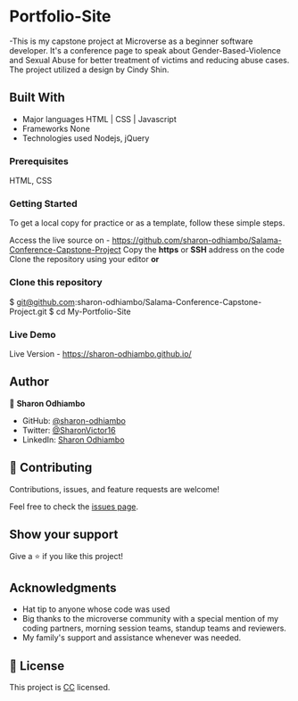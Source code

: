 

# Portfolio-Site
-This is my capstone project at Microverse as a beginner software developer. It's a conference page to speak about Gender-Based-Violence and Sexual Abuse for better treatment of victims and reducing abuse cases. The project utilized a design by Cindy Shin.

## Built With

- Major languages 
  HTML | CSS | Javascript
- Frameworks
  None
- Technologies used
  Nodejs, jQuery
  
 ### Prerequisites
HTML, CSS

### Getting Started
To get a local copy for practice or as a template, follow these simple steps.

Access the live source on - https://github.com/sharon-odhiambo/Salama-Conference-Capstone-Project
Copy the **https** or **SSH** address on the code
Clone the repository using your editor    **or**

### Clone this repository
$ git@github.com:sharon-odhiambo/Salama-Conference-Capstone-Project.git
$ cd My-Portfolio-Site


### Live Demo

Live Version - https://sharon-odhiambo.github.io/

## Author

👤 **Sharon Odhiambo**

- GitHub: [@sharon-odhiambo](https://github.com/sharon-odhiambo)
- Twitter: [@SharonVictor16](https://twitter.com/SharonVictor16)
- LinkedIn: [Sharon Odhiambo](https://www.linkedin.com/in/sharon-odhiambo-4333a0163/)

## 🤝 Contributing

Contributions, issues, and feature requests are welcome!

Feel free to check the [issues page](../../issues/).

## Show your support

Give a ⭐️ if you like this project!

## Acknowledgments

- Hat tip to anyone whose code was used
- Big thanks to the microverse community with a special mention of my coding partners, morning session teams, standup teams and reviewers.
- My family's support and assistance whenever was needed.

## 📝 License
This project is [CC](./LICENSE.txt) licensed.